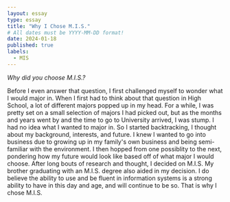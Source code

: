 ```yaml
---
layout: essay
type: essay
title: "Why I Chose M.I.S."
# All dates must be YYYY-MM-DD format!
date: 2024-01-18
published: true
labels:
  - MIS
---
```



*Why did you choose M.I.S.?*

Before I even answer that question, I first challenged myself to wonder what I would major in. When I first had to think about that question in High School, a lot of different majors popped up in my head. For a while, I was pretty set on a small selection of majors I had picked out, but as the months and years went by and the time to go to University arrived, I was stump. I had no idea what I wanted to major in. So I started backtracking, I thought about my background, interests, and future. I knew I wanted to go into business due to growing up in my family's own business and being semi-familiar with the environment. I then hopped from one possiblity to the next, pondering how my future would look like based off of what major I would choose. After long bouts of research and thought, I decided on M.I.S. My brother graduating with an M.I.S. degree also aided in my decision. I do believe the ability to use and be fluent in information systems is a strong ability to have in this day and age, and will continue to be so. That is why I chose M.I.S.
